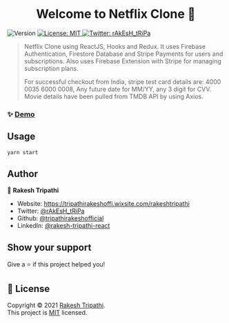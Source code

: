 <h1 align="center">Welcome to Netflix Clone 👋</h1>
<p>
  <img alt="Version" src="https://img.shields.io/badge/version-0.1.0-blue.svg?cacheSeconds=2592000" />
  <a href="https://github.com/tripathirakeshofficial/netflix-clone/blob/master/LICENSE" target="_blank">
    <img alt="License: MIT" src="https://img.shields.io/badge/License-MIT-yellow.svg" />
  </a>
  <a href="https://twitter.com/rAkEsH_tRiPa" target="_blank">
    <img alt="Twitter: rAkEsH_tRiPa" src="https://img.shields.io/twitter/follow/rAkEsH_tRiPa.svg?style=social" />
  </a>
</p>

> Netflix Clone using ReactJS, Hooks and Redux. It uses Firebase Authentication, Firestore Database and Stripe Payments for users and subscriptions. Also uses Firebase Extension with Stripe for managing subscription plans. 
>
>For successful checkout from India, stripe test card details are: 4000 0035 6000 0008, Any future date for MM/YY, any 3 digit for CVV. Movie details have been pulled from TMDB API by using Axios.

### ✨ [Demo](https://netflix-clone-a6e7b.web.app)

## Usage

```sh
yarn start
```

## Author

👤 **Rakesh Tripathi**

* Website: https://tripathirakeshoffi.wixsite.com/rakeshtripathi
* Twitter: [@rAkEsH_tRiPa](https://twitter.com/rAkEsH_tRiPa)
* Github: [@tripathirakeshofficial](https://github.com/tripathirakeshofficial)
* LinkedIn: [@rakesh-tripathi-react](https://linkedin.com/in/rakesh-tripathi-react)

## Show your support

Give a ⭐️ if this project helped you!

## 📝 License

Copyright © 2021 [Rakesh Tripathi](https://github.com/tripathirakeshofficial).<br />
This project is [MIT](https://github.com/tripathirakeshofficial/netflix-clone/blob/master/LICENSE) licensed.
